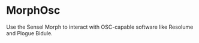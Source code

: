 # MorphOsc
Use the Sensel Morph to interact with OSC-capable software like Resolume and Plogue Bidule.
